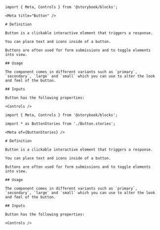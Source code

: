 <!-- prettier-ignore -->
```mdx filename="Button.mdx" renderer="common" language="mdx" tabTitle="custom-title"
import { Meta, Controls } from '@storybook/blocks';

<Meta title="Button" />

# Definition

Button is a clickable interactive element that triggers a response.

You can place text and icons inside of a button.

Buttons are often used for form submissions and to toggle elements into view.

## Usage

The component comes in different variants such as `primary`, `secondary`, `large` and `small` which you can use to alter the look and feel of the button.

## Inputs

Button has the following properties:

<Controls />
```

<!-- prettier-ignore -->
```mdx filename="Button.mdx" renderer="common" language="mdx" tabTitle="of-prop"
import { Meta, Controls } from '@storybook/blocks';

import * as ButtonStories from './Button.stories';

<Meta of={ButtonStories} />

# Definition

Button is a clickable interactive element that triggers a response.

You can place text and icons inside of a button.

Buttons are often used for form submissions and to toggle elements into view.

## Usage

The component comes in different variants such as `primary`, `secondary`, `large` and `small` which you can use to alter the look and feel of the button.

## Inputs

Button has the following properties:

<Controls />
```
